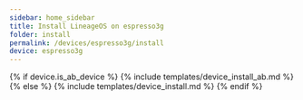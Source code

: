 ```yaml
---
sidebar: home_sidebar
title: Install LineageOS on espresso3g
folder: install
permalink: /devices/espresso3g/install
device: espresso3g
---
```

{% if device.is_ab_device %}
{% include templates/device_install_ab.md %}
{% else %}
{% include templates/device_install.md %}
{% endif %}
